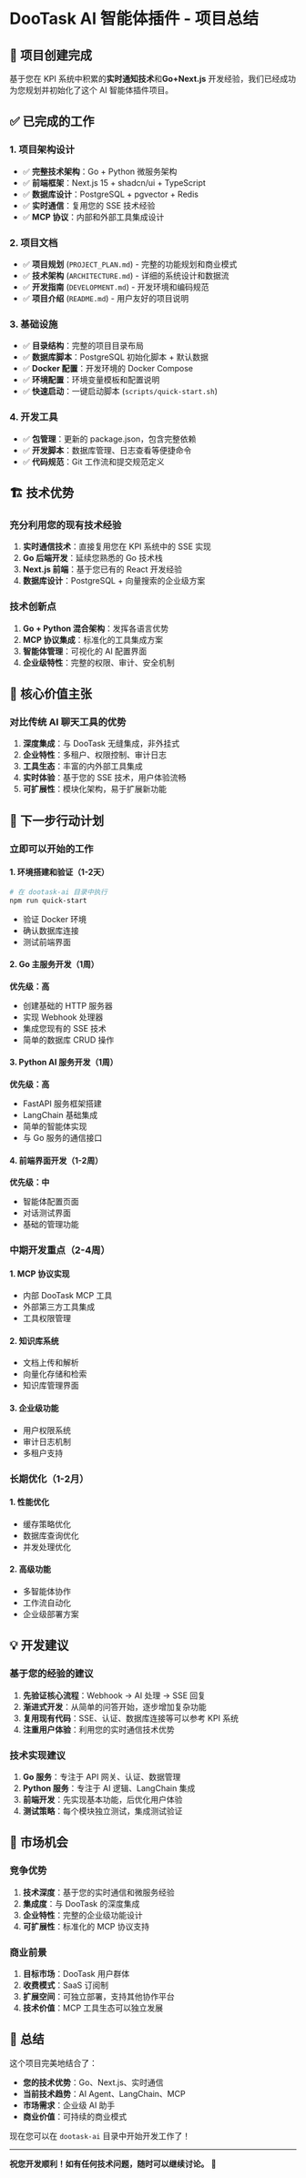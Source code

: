 # DooTask AI 智能体插件 - 项目总结

## 🎉 项目创建完成

基于您在 KPI 系统中积累的**实时通知技术**和**Go+Next.js** 开发经验，我们已经成功为您规划并初始化了这个 AI 智能体插件项目。

## ✅ 已完成的工作

### 1. 项目架构设计
- ✅ **完整技术架构**：Go + Python 微服务架构
- ✅ **前端框架**：Next.js 15 + shadcn/ui + TypeScript
- ✅ **数据库设计**：PostgreSQL + pgvector + Redis
- ✅ **实时通信**：复用您的 SSE 技术经验
- ✅ **MCP 协议**：内部和外部工具集成设计

### 2. 项目文档
- ✅ **项目规划** (`PROJECT_PLAN.md`) - 完整的功能规划和商业模式
- ✅ **技术架构** (`ARCHITECTURE.md`) - 详细的系统设计和数据流
- ✅ **开发指南** (`DEVELOPMENT.md`) - 开发环境和编码规范
- ✅ **项目介绍** (`README.md`) - 用户友好的项目说明

### 3. 基础设施
- ✅ **目录结构**：完整的项目目录布局
- ✅ **数据库脚本**：PostgreSQL 初始化脚本 + 默认数据
- ✅ **Docker 配置**：开发环境的 Docker Compose
- ✅ **环境配置**：环境变量模板和配置说明
- ✅ **快速启动**：一键启动脚本 (`scripts/quick-start.sh`)

### 4. 开发工具
- ✅ **包管理**：更新的 package.json，包含完整依赖
- ✅ **开发脚本**：数据库管理、日志查看等便捷命令
- ✅ **代码规范**：Git 工作流和提交规范定义

## 🏗️ 技术优势

### 充分利用您的现有技术经验
1. **实时通信技术**：直接复用您在 KPI 系统中的 SSE 实现
2. **Go 后端开发**：延续您熟悉的 Go 技术栈
3. **Next.js 前端**：基于您已有的 React 开发经验
4. **数据库设计**：PostgreSQL + 向量搜索的企业级方案

### 技术创新点
1. **Go + Python 混合架构**：发挥各语言优势
2. **MCP 协议集成**：标准化的工具集成方案
3. **智能体管理**：可视化的 AI 配置界面
4. **企业级特性**：完整的权限、审计、安全机制

## 🎯 核心价值主张

### 对比传统 AI 聊天工具的优势
1. **深度集成**：与 DooTask 无缝集成，非外挂式
2. **企业特性**：多租户、权限控制、审计日志
3. **工具生态**：丰富的内外部工具集成
4. **实时体验**：基于您的 SSE 技术，用户体验流畅
5. **可扩展性**：模块化架构，易于扩展新功能

## 🚀 下一步行动计划

### 立即可以开始的工作

#### 1. 环境搭建和验证（1-2天）
```bash
# 在 dootask-ai 目录中执行
npm run quick-start
```
- 验证 Docker 环境
- 确认数据库连接
- 测试前端界面

#### 2. Go 主服务开发（1周）
**优先级：高**
- 创建基础的 HTTP 服务器
- 实现 Webhook 处理器
- 集成您现有的 SSE 技术
- 简单的数据库 CRUD 操作

#### 3. Python AI 服务开发（1周）  
**优先级：高**
- FastAPI 服务框架搭建
- LangChain 基础集成
- 简单的智能体实现
- 与 Go 服务的通信接口

#### 4. 前端界面开发（1-2周）
**优先级：中**
- 智能体配置页面
- 对话测试界面
- 基础的管理功能

### 中期开发重点（2-4周）

#### 1. MCP 协议实现
- 内部 DooTask MCP 工具
- 外部第三方工具集成
- 工具权限管理

#### 2. 知识库系统
- 文档上传和解析
- 向量化存储和检索
- 知识库管理界面

#### 3. 企业级功能
- 用户权限系统
- 审计日志机制
- 多租户支持

### 长期优化（1-2月）

#### 1. 性能优化
- 缓存策略优化
- 数据库查询优化
- 并发处理优化

#### 2. 高级功能
- 多智能体协作
- 工作流自动化
- 企业级部署方案

## 💡 开发建议

### 基于您的经验的建议
1. **先验证核心流程**：Webhook → AI 处理 → SSE 回复
2. **渐进式开发**：从简单的问答开始，逐步增加复杂功能
3. **复用现有代码**：SSE、认证、数据库连接等可以参考 KPI 系统
4. **注重用户体验**：利用您的实时通信技术优势

### 技术实现建议
1. **Go 服务**：专注于 API 网关、认证、数据管理
2. **Python 服务**：专注于 AI 逻辑、LangChain 集成
3. **前端开发**：先实现基本功能，后优化用户体验
4. **测试策略**：每个模块独立测试，集成测试验证

## 🎯 市场机会

### 竞争优势
1. **技术深度**：基于您的实时通信和微服务经验
2. **集成度**：与 DooTask 的深度集成
3. **企业特性**：完整的企业级功能设计
4. **可扩展性**：标准化的 MCP 协议支持

### 商业前景
1. **目标市场**：DooTask 用户群体
2. **收费模式**：SaaS 订阅制
3. **扩展空间**：可独立部署，支持其他协作平台
4. **技术价值**：MCP 工具生态可以独立发展

## 🎊 总结

这个项目完美地结合了：
- **您的技术优势**：Go、Next.js、实时通信
- **当前技术趋势**：AI Agent、LangChain、MCP
- **市场需求**：企业级 AI 助手
- **商业价值**：可持续的商业模式

现在您可以在 `dootask-ai` 目录中开始开发工作了！

---

**祝您开发顺利！如有任何技术问题，随时可以继续讨论。** 🚀 
